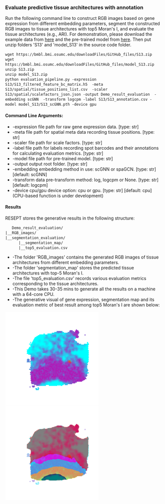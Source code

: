 ### Evaluate predictive tissue architectures with annotation

Run the following command line to construct RGB images based on gene expression from different embedding parameters, segment the constructed RGB images to tissue architectures with top5 Moran's I, and evaluate the tissue architectures (e.g., ARI). For demonstration, please download the example data from [here](https://bmbl.bmi.osumc.edu/downloadFiles/GitHub_files/S13.zip) and the pre-trained model from [here](https://bmbl.bmi.osumc.edu/downloadFiles/GitHub_files/model_S13.zip). Then put unzip folders 'S13' and 'model_S13' in the source code folder.

```
wget https://bmbl.bmi.osumc.edu/downloadFiles/GitHub_files/S13.zip 
wget https://bmbl.bmi.osumc.edu/downloadFiles/GitHub_files/model_S13.zip
unzip S13.zip
unzip model_S13.zip
python evaluation_pipeline.py -expression S13/S13_filtered_feature_bc_matrix.h5  -meta S13/spatial/tissue_positions_list.csv  -scaler S13/spatial/scalefactors_json.json -output Demo_result_evaluation  -embedding scGNN  -transform logcpm -label S13/S13_annotation.csv -model model_S13/S13_scGNN.pth -device gpu
```

#### Command Line Arguments:

- -expression file path for raw gene expression data. [type: str]
- -meta file path for spatial meta data recording tissue positions. [type: str]
- -scaler file path for scale factors. [type: str]
- -label file path for labels recording spot barcodes and their annotations for calculating evaluation metrics. [type: str]
- -model file path for pre-trained model. [type: str]
- -output output root folder. [type: str]
- -embedding embedding method in use: scGNN or spaGCN. [type: str] [default: scGNN]
- -transform data pre-transform method: log, logcpm or None. [type: str] [default: logcpm]
- -device cpu/gpu device option: cpu or gpu. [type: str] [default: cpu] (CPU-based function is under development)

#### Results

RESEPT stores the generative results in the following structure:

   ```
      Demo_result_evaluation/
   |__RGB_images/
   |__segmentation_evaluation/
         |__segmentation_map/
         |__top5_evaluation.csv
   ```

*	-The folder 'RGB_images' contains the generated RGB images of tissue architectures from different embedding parameters. 
*	-The folder 'segmentation_map' stores the predicted tissue architectures with top-5 Moran's I.
*	-The file 'top5_evaluation.csv' records various evaluation metrics corresponding to the tissue architectures.
*	-This Demo takes 30-35 mins to generate all the results on a machine with a 64-core CPU.
*	-The generative visual of gene expression, segmentation map and its evaluation metric of best result among top5 Moran's I are shown below:

![](./pic/Evaluate_predictive_1.png) ![](./pic/Evaluate_predictive_2.png)
